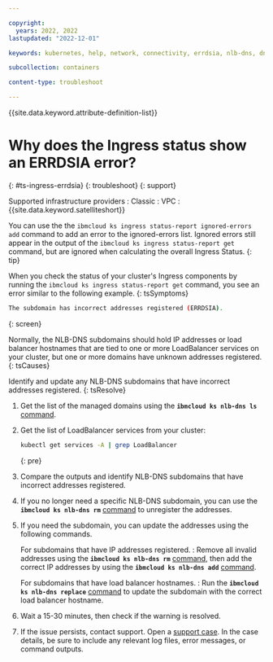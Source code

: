 ```yaml
---

copyright: 
  years: 2022, 2022
lastupdated: "2022-12-01"

keywords: kubernetes, help, network, connectivity, errdsia, nlb-dns, dns add, dns remove

subcollection: containers

content-type: troubleshoot

---
```


{{site.data.keyword.attribute-definition-list}}


# Why does the Ingress status show an ERRDSIA error?
{: #ts-ingress-errdsia}
{: troubleshoot}
{: support}


Supported infrastructure providers
:   Classic
:   VPC
:   {{site.data.keyword.satelliteshort}}

You can use the the `ibmcloud ks ingress status-report ignored-errors add` command to add an error to the ignored-errors list. Ignored errors still appear in the output of the `ibmcloud ks ingress status-report get` command, but are ignored when calculating the overall Ingress Status.
{: tip}

When you check the status of your cluster's Ingress components by running the `ibmcloud ks ingress status-report get` command, you see an error similar to the following example.
{: tsSymptoms}

```sh
The subdomain has incorrect addresses registered (ERRDSIA).
```
{: screen}


Normally, the NLB-DNS subdomains should hold IP addresses or load balancer hostnames that are tied to one or more LoadBalancer services on your cluster, but one or more domains have unknown addresses registered.
{: tsCauses}

Identify and update any NLB-DNS subdomains that have incorrect addresses registered.
{: tsResolve}

1. Get the list of the managed domains using the **`ibmcloud ks nlb-dns ls`** [command](/docs/containers?topic=containers-kubernetes-service-cli#cs_nlb-dns-ls).

1. Get the list of LoadBalancer services from your cluster:
    ```sh
    kubectl get services -A | grep LoadBalancer
    ```
    {: pre}
    
1. Compare the outputs and identify NLB-DNS subdomains that have incorrect addresses registered.

1. If you no longer need a specific NLB-DNS subdomain, you can use the **`ibmcloud ks nlb-dns rm`** [command](/docs/containers?topic=containers-kubernetes-service-cli#cs_nlb-dns-rm) to unregister the addresses.

1. If you need the subdomain, you can update the addresses using the following commands.

    For subdomains that have IP addresses registered.
    :   Remove all invalid addresses using the **`ibmcloud ks nlb-dns rm`** [command](/docs/containers?topic=containers-kubernetes-service-cli#cs_nlb-dns-rm), then add the correct IP addresses by using the **`ibmcloud ks nlb-dns add`** [command](/docs/containers?topic=containers-kubernetes-service-cli#cs_nlb-dns-add).
    
    For subdomains that have load balancer hostnames.
    :   Run the **`ibmcloud ks nlb-dns replace`** [command](/docs/containers?topic=containers-kubernetes-service-cli#cs_nlb-dns-replace) to update the subdomain with the correct load balancer hostname.
    
1. Wait a 15-30 minutes, then check if the warning is resolved.

1. If the issue persists, contact support. Open a [support case](/docs/get-support?topic=get-support-using-avatar). In the case details, be sure to include any relevant log files, error messages, or command outputs.


